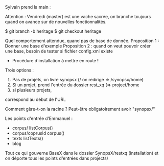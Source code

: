 Sylvain prend la main :

Attention : Vendredi (master) est une vache sacrée, on branche toujours quand on avance sur de nouvelles fonctionnalités.

$ git branch -b heritage
$ git checkout heritage

Quel comportement attendue, quand pas de base de donnée. 
Proposition 1 : Donner une base d'exemple
Proposition 2 : quand on veut pouvoir créer une base, besoin de tester si fichier config.xml existe

- Procédure d'installation à mettre en route !

Trois options :
1) Pas de projets, on livre synopsx (/ on redirige => /synopsx/home)
2) Si un projet, prend l'entrée du dossier rest_xq (=> project/home
3) si plusieurs projets, 

<resourceName> correspond au début de l'URL

Comment gère-t-on la racine ? Peut-être obligatoirement avoir "synopsx/"

Les points d'entrée d'Emmanuel :
- corpus/           listCorpus()
- corpus/coprusId   corpus()
- texts             listTexts()
- blog              


Tout ce qui gouverne BaseX dans le dossier SynopsX/restxq (installation) et on déporte tous les points d'entrées dans projects/
